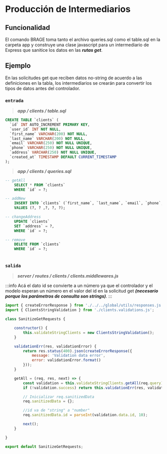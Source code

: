 # Producción de Intermediarios

## Funcionalidad

El comando BRAGE toma tanto el archivo queries.sql como el table.sql en la carpeta app y construye una clase javascript para un intermediario de Express que sanitice los datos en las ***rutas get***.

## Ejemplo

En las solicitudes get que reciben datos no-string de acuerdo a las definiciones en la tabla, los intermediarios se crearán para convertir los tipos de datos antes del controlador.

### `entrada`

> ***app / clients / table.sql***

```sql
CREATE TABLE `clients` (
  `id` INT AUTO_INCREMENT PRIMARY KEY,
  `user_id` INT NOT NULL,
  `first_name` VARCHAR(200) NOT NULL,
  `last_name` VARCHAR(200) NOT NULL,
  `email` VARCHAR(250) NOT NULL UNIQUE,
  `phone` VARCHAR(250) NOT NULL UNIQUE,
  `address` VARCHAR(250) NOT NULL UNIQUE,
  `created_at` TIMESTAMP DEFAULT CURRENT_TIMESTAMP
);
```

> ***app / clients / queries.sql***

```sql 
-- getAll
    SELECT * FROM `clients`
    WHERE `id` = ?;

-- addNew
    INSERT INTO `clients` (`first_name`, `last_name`, `email`, `phone`, `address`)
    VALUES (?, ? ,?, ?, ?);

-- changeAddress
    UPDATE `clients`
    SET `address` = ?,
    WHERE `id` = ?;

-- remove
    DELETE FROM `clients`
    WHERE `id` = ?;
    
```

### `salida`

> ***server / routes / clients / clients.middlewares.js***

:::info
Acá el dato id se convierte a un número ya que el controlador y el modelo esperan un número en el valor del id en la solicitud get ***(necesario porque los parámetros de consulta son strings)***.
:::

```js
import { createErrorResponse } from './../../global/utils/responses.js';
import { ClientsStringValidation } from './clients.validations.js';

class SanitizeGetRequests {

    constructor() {
        this.validateStringClients = new ClientsStringValidation();
    }

    validationErr(res, validationError) {
        return res.status(400).json(createErrorResponse({
            message: 'Validation data error',
            error: validationError.format()
        }));
    }

    getAll = (req, res, next) => {
        const validation = this.validateStringClients.getAll(req.query);
        if (!validation.success) return this.validationErr(res, validation.error);

        // Inicializar req.sanitizedData
        req.sanitizedData = {};

        //id va de "string" a "number"
        req.sanitizedData.id = parseInt(validation.data.id, 10);

        next();
    }

}

export default SanitizeGetRequests;
```